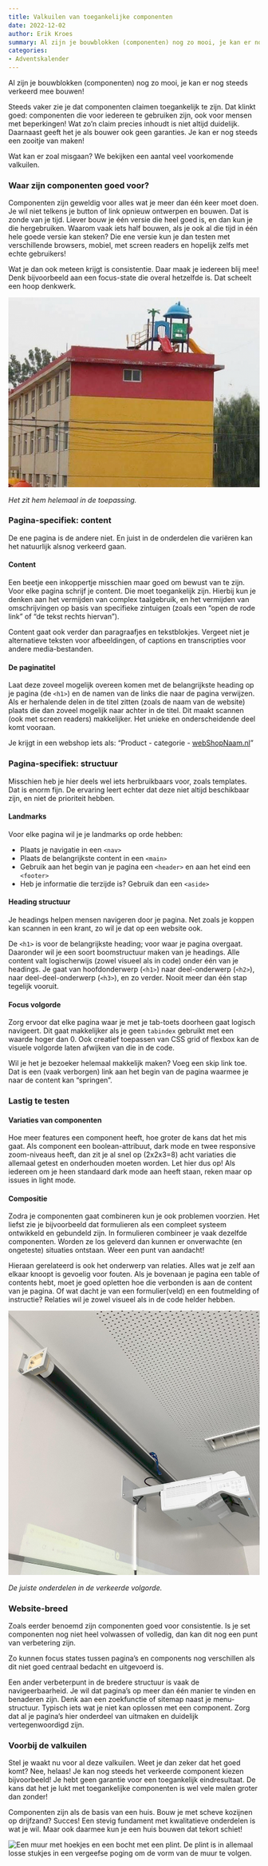 ```yaml
---
title: Valkuilen van toegankelijke componenten
date: 2022-12-02
author: Erik Kroes
summary: Al zijn je bouwblokken (componenten) nog zo mooi, je kan er nog steeds verkeerd mee bouwen!
categories:
- Adventskalender
---
```

Al zijn je bouwblokken (componenten) nog zo mooi, je kan er nog steeds verkeerd mee bouwen!

Steeds vaker zie je dat componenten claimen toegankelijk te zijn. Dat klinkt goed: componenten die voor iedereen te gebruiken zijn, ook voor mensen met beperkingen! Wat zo’n claim precies inhoudt is niet altijd duidelijk. Daarnaast geeft het je als bouwer ook geen garanties. Je kan er nog steeds een zooitje van maken!

Wat kan er zoal misgaan? We bekijken een aantal veel voorkomende valkuilen.

### Waar zijn componenten goed voor?

Componenten zijn geweldig voor alles wat je meer dan één keer moet doen. Je wil niet telkens je button of link opnieuw ontwerpen en bouwen. Dat is zonde van je tijd. Liever bouw je één versie die heel goed is, en dan kun je die hergebruiken. Waarom vaak iets half bouwen, als je ook al die tijd in één hele goede versie kan steken? Die ene versie kun je dan testen met verschillende browsers, mobiel, met screen readers en hopelijk zelfs met echte gebruikers!

Wat je dan ook meteen krijgt is consistentie. Daar maak je iedereen blij mee! Denk bijvoorbeeld aan een focus-state die overal hetzelfde is. Dat scheelt een hoop denkwerk.

![Een plastic speelset geplaatst op de dakrand van een flat.](/_img/adventskalender/toepassing-blog-erik-full.png)

*Het zit hem helemaal in de toepassing.*

### Pagina-specifiek: content

De ene pagina is de andere niet. En juist in de onderdelen die variëren kan het natuurlijk alsnog verkeerd gaan.

#### Content

Een beetje een inkoppertje misschien maar goed om bewust van te zijn. Voor elke pagina schrijf je content. Die moet toegankelijk zijn. Hierbij kun je denken aan het vermijden van complex taalgebruik, en het vermijden van omschrijvingen op basis van specifieke zintuigen (zoals een “open de rode link” of “de tekst rechts hiervan”).

Content gaat ook verder dan paragraafjes en tekstblokjes. Vergeet niet je alternatieve teksten voor afbeeldingen, of captions en transcripties voor andere media-bestanden.

#### De paginatitel

Laat deze zoveel mogelijk overeen komen met de belangrijkste heading op je pagina (de `<h1>`) en de namen van de links die naar de pagina verwijzen. Als er herhalende delen in de titel zitten (zoals de naam van de website) plaats die dan zoveel mogelijk naar achter in de titel. Dit maakt scannen (ook met screen readers) makkelijker. Het unieke en onderscheidende deel komt vooraan.

Je krijgt in een webshop iets als: “Product - categorie - [webShopNaam.nl](http://webShopNaam.nl)”

### Pagina-specifiek: structuur

Misschien heb je hier deels wel iets herbruikbaars voor, zoals templates. Dat is enorm fijn. De ervaring leert echter dat deze niet altijd beschikbaar zijn, en niet de prioriteit hebben.

#### Landmarks

Voor elke pagina wil je je landmarks op orde hebben:

* Plaats je navigatie in een `<nav>`
* Plaats de belangrijkste content in een `<main>`
* Gebruik aan het begin van je pagina een `<header>` en aan het eind een `<footer>`
* Heb je informatie die terzijde is? Gebruik dan een `<aside>`

#### Heading structuur

Je headings helpen mensen navigeren door je pagina. Net zoals je koppen kan scannen in een krant, zo wil je dat op een website ook.

De `<h1>` is voor de belangrijkste heading; voor waar je pagina overgaat. Daaronder wil je een soort boomstructuur maken van je headings. Alle content valt logischerwijs (zowel visueel als in code) onder één van je headings. Je gaat van hoofdonderwerp (`<h1>`) naar deel-onderwerp (`<h2>`), naar deel-deel-onderwerp (`<h3>`), en zo verder. Nooit meer dan één stap tegelijk vooruit.

#### Focus volgorde

Zorg ervoor dat elke pagina waar je met je tab-toets doorheen gaat logisch navigeert. Dit gaat makkelijker als je geen `tabindex` gebruikt met een waarde hoger dan 0. Ook creatief toepassen van CSS grid of flexbox kan de visuele volgorde laten afwijken van die in de code.

Wil je het je bezoeker helemaal makkelijk maken? Voeg een skip link toe. Dat is een (vaak verborgen) link aan het begin van de pagina waarmee je naar de content kan “springen”.

### Lastig te testen

#### Variaties van componenten

Hoe meer features een component heeft, hoe groter de kans dat het mis gaat. Als component een boolean-attribuut, dark mode en twee responsive zoom-niveaus heeft, dan zit je al snel op (2x2x3=8) acht variaties die allemaal getest en onderhouden moeten worden. Let hier dus op! Als iedereen om je heen standaard dark mode aan heeft staan, reken maar op issues in light mode.

#### Compositie

Zodra je componenten gaat combineren kun je ook problemen voorzien. Het liefst zie je bijvoorbeeld dat formulieren als een compleet systeem ontwikkeld en gebundeld zijn. In formulieren combineer je vaak dezelfde componenten. Worden ze los geleverd dan kunnen er onverwachte (en ongeteste) situaties ontstaan. Weer een punt van aandacht!

Hieraan gerelateerd is ook het onderwerp van relaties. Alles wat je zelf aan elkaar knoopt is gevoelig voor fouten. Als je bovenaan je pagina een table of contents hebt, moet je goed opletten hoe die verbonden is aan de content van je pagina. Of wat dacht je van een formulier(veld) en een foutmelding of instructie? Relaties wil je zowel visueel als in de code helder hebben.

![Een projector hangt aan een muur. Een scherm hangt er opgerold boven. Het scherm kan zo niet uitgerold worden, en de projector kan er niet op projecteren.](/_img/adventskalender/advents-erik-2.jpeg)

*De juiste onderdelen in de verkeerde volgorde.*

### Website-breed

Zoals eerder benoemd zijn componenten goed voor consistentie. Is je set componenten nog niet heel volwassen of volledig, dan kan dit nog een punt van verbetering zijn.

Zo kunnen focus states tussen pagina’s en components nog verschillen als dit niet goed centraal bedacht en uitgevoerd is.

Een ander verbeterpunt in de bredere structuur is vaak de navigeerbaarheid. Je wil dat pagina’s op meer dan één manier te vinden en benaderen zijn. Denk aan een zoekfunctie of sitemap naast je menu-structuur. Typisch iets wat je niet kan oplossen met een component. Zorg dat al je pagina’s hier onderdeel van uitmaken en duidelijk vertegenwoordigd zijn.

### Voorbij de valkuilen

Stel je waakt nu voor al deze valkuilen. Weet je dan zeker dat het goed komt? Nee, helaas! Je kan nog steeds het verkeerde component kiezen bijvoorbeeld! Je hebt geen garantie voor een toegankelijk eindresultaat. De kans dat het je lukt met toegankelijke componenten is wel vele malen groter dan zonder!

Componenten zijn als de basis van een huis. Bouw je met scheve kozijnen op drijfzand? Succes! Een stevig fundament met kwalitatieve onderdelen is wat je wil. Maar ook daarmee kun je een huis bouwen dat tekort schiet!

![Een muur met hoekjes en een bocht met een plint. De plint is in allemaal losse stukjes in een vergeefse poging om de vorm van de muur te volgen.](/_img/adventskalender/advents-erik-3.png)

